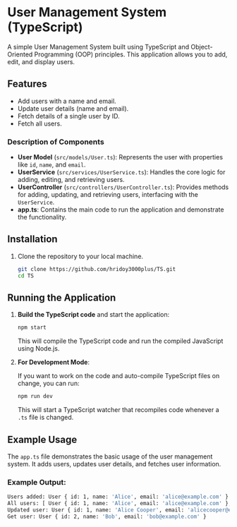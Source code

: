 # User Management System (TypeScript)

A simple User Management System built using TypeScript and Object-Oriented Programming (OOP) principles. This application allows you to add, edit, and display users.

## Features

- Add users with a name and email.
- Update user details (name and email).
- Fetch details of a single user by ID.
- Fetch all users.

### Description of Components

- **User Model** (`src/models/User.ts`): Represents the user with properties like `id`, `name`, and `email`.
- **UserService** (`src/services/UserService.ts`): Handles the core logic for adding, editing, and retrieving users.
- **UserController** (`src/controllers/UserController.ts`): Provides methods for adding, updating, and retrieving users, interfacing with the `UserService`.
- **app.ts**: Contains the main code to run the application and demonstrate the functionality.

## Installation

1. Clone the repository to your local machine.

   ```bash
   git clone https://github.com/hridoy3000plus/TS.git
   cd TS
   ```

## Running the Application

1. **Build the TypeScript code** and start the application:

   ```bash
   npm start
   ```

   This will compile the TypeScript code and run the compiled JavaScript using Node.js.

2. **For Development Mode**:

   If you want to work on the code and auto-compile TypeScript files on change, you can run:

   ```bash
   npm run dev
   ```

   This will start a TypeScript watcher that recompiles code whenever a `.ts` file is changed.

## Example Usage

The `app.ts` file demonstrates the basic usage of the user management system. It adds users, updates user details, and fetches user information.

### Example Output:

```bash
Users added: User { id: 1, name: 'Alice', email: 'alice@example.com' } User { id: 2, name: 'Bob', email: 'bob@example.com' }
All users: [ User { id: 1, name: 'Alice', email: 'alice@example.com' }, User { id: 2, name: 'Bob', email: 'bob@example.com' } ]
Updated user: User { id: 1, name: 'Alice Cooper', email: 'alicecooper@example.com' }
Get user: User { id: 2, name: 'Bob', email: 'bob@example.com' }


```
